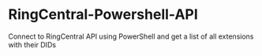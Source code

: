 # RingCentral-Powershell-API
Connect to RingCentral API using PowerShell and get a list of all extensions with their DIDs
